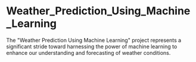# Weather_Prediction_Using_Machine_Learning
The "Weather Prediction Using Machine Learning" project represents a significant stride toward harnessing the power of machine learning to enhance our understanding and forecasting of weather conditions.
